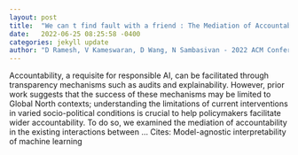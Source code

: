 ```yaml
---
layout: post
title:  "We can t find fault with a friend : The Mediation of Accountability on Instant Loan Platforms in India"
date:   2022-06-25 08:25:58 -0400
categories: jekyll update
author: "D Ramesh, V Kameswaran, D Wang, N Sambasivan - 2022 ACM Conference on …, 2022"
---
```

Accountability, a requisite for responsible AI, can be facilitated through transparency mechanisms such as audits and explainability. However, prior work suggests that the success of these mechanisms may be limited to Global North contexts; understanding the limitations of current interventions in varied socio-political conditions is crucial to help policymakers facilitate wider accountability. To do so, we examined the mediation of accountability in the existing interactions between …
Cites: ‪Model-agnostic interpretability of machine learning‬  